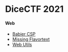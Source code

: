 # DiceCTF 2021


#### Web

- [Babier CSP](./web-babier-csp)
- [Missing Flavortext](./web-missing-flavortext)
- [Web Utils](./web-web-utils)

